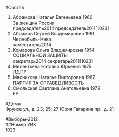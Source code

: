 #Состав  
1. Абрамова Наталья Евгеньевна 1960  
    За женщин России  
    председатель2014 председатель2011[1023]    
2. Абрамов Сергей Владимирович 1961  
    Чернобыль-Нева  
    заместитель2014  
3. Комарова Ольга Владимировна 1954  
    СОЦИАЛЬНОЙ ЗАЩИТЫ  
    секретарь2014 секретарь2011[1023]    
4. Мелентьева Наталья Юрьевна 1975  
    ЛДПР  
5. Мясникова Наталья Викторовна 1987  
    ПАРТИЯ ЗА СПРАВЕДЛИВОСТЬ  
6. Смольская Светлана Анатольевна 1972  
    ЕР  
  
#Дома  
Фрунзе ул., д. 23; 25; 27 Юрия Гагарина пр., д. 21  
  
#Выборы-2012  
##Номер УИК  
1023  
